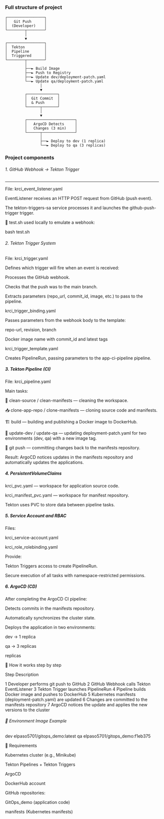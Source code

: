### Full structure of project

```
┌─────────────────┐
│   Git Push      │
│  (Developer)    │
└────────┬────────┘
         │
         ▼
┌─────────────────┐
│  Tekton         │
│  Pipeline       │
│  Triggered      │
└────────┬────────┘
         │
         ├──► Build Image
         ├──► Push to Registry
         ├──► Update dev/deployment-patch.yaml
         └──► Update qa/deployment-patch.yaml
                │
                ▼
         ┌──────────────┐
         │  Git Commit  │
         │  & Push      │
         └──────┬───────┘
                │
                ▼
         ┌──────────────────────┐
         │   ArgoCD Detects     │
         │   Changes (3 min)    │
         └──────┬───────────────┘
                │
                ├──► Deploy to dev (1 replica)
                └──► Deploy to qa (3 replicas)
```

### Project components 
###### 1. GitHub Webhook → Tekton Trigger

***

File: krci_event_listener.yaml

EventListener receives an HTTP POST request from GitHub (push event).

The tekton-triggers-sa service processes it and launches the github-push-trigger trigger.

📜 test.sh used locally to emulate a webhook:

bash test.sh

###### 2. Tekton Trigger System

File: krci_trigger.yaml

Defines which trigger will fire when an event is received:

Processes the GitHub webhook.

Checks that the push was to the main branch.

Extracts parameters (repo_url, commit_id, image, etc.) to pass to the pipeline.

krci_trigger_binding.yaml

Passes parameters from the webhook body to the template:

repo-url, revision, branch

Docker image name with commit_id and latest tags

krci_trigger_template.yaml

Creates PipelineRun, passing parameters to the app-ci-pipeline pipeline.

##### 3. Tekton Pipeline (CI)

File: krci_pipeline.yaml

Main tasks:

🧹 clean-source / clean-manifests — cleaning the workspace.

📥 clone-app-repo / clone-manifests — cloning source code and manifests.

🏗️ build — building and publishing a Docker image to DockerHub.

🧩 update-dev / update-qa — updating deployment-patch.yaml for two environments (dev, qa) with a new image tag.

🔁 git push — committing changes back to the manifests repository.

Result:
ArgoCD notices updates in the manifests repository and automatically updates the applications.

##### 4. PersistentVolumeClaims

krci_pvc.yaml — workspace for application source code.

krci_manifest_pvc.yaml — workspace for manifest repository.

Tekton uses PVC to store data between pipeline tasks.

##### 5. Service Account and RBAC

Files:

krci_service-account.yaml

krci_role_rolebinding.yaml

Provide:

Tekton Triggers access to create PipelineRun.

Secure execution of all tasks with namespace-restricted permissions.

##### 6. ArgoCD (CD)

After completing the ArgoCD CI pipeline:

Detects commits in the manifests repository.

Automatically synchronizes the cluster state.

Deploys the application in two environments:

dev → 1 replica

qa → 3 replicas

replicas

🧠 How it works step by step

Step    Description

1    Developer performs git push to GitHub
2    GitHub Webhook calls Tekton EventListener
3    Tekton Trigger launches PipelineRun
4    Pipeline builds Docker image and pushes to DockerHub
5	 Kubernetes manifests (deployment-patch.yaml) are updated
6    Changes are committed to the manifests repository
7    ArgoCD notices the update and applies the new versions to the cluster

###### 🐳 Environment	Image Example

dev	elpaso5701/gitops_demo:latest
qa	elpaso5701/gitops_demo:f1eb375

🧰 Requirements

Kubernetes cluster (e.g., Minikube)

Tekton Pipelines + Tekton Triggers

ArgoCD

DockerHub account

GitHub repositories:

GitOps_demo (application code)

manifests (Kubernetes manifests)